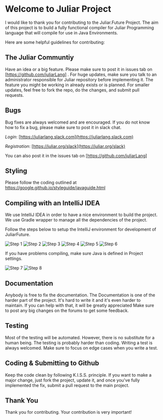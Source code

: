 # Welcome to Juliar Project

I would like to thank you for contributing to the Juliar.Future Project.
The aim of this project is to build a fully functional compiler 
for Juliar Programming language that will compile for use in Java Environments.

Here are some helpful guidelines for contributing:

## The Juliar Communtiy
Have an idea or a big feature. Please make sure to post it in issues tab on [https://github.com/juliarLang] . 
For huge updates, make sure you talk to an administrator responsible for Juliar repository
before implementing it. The feature you might be working in already exists or is planned.
 For smaller updates, feel free to fork the repo, do the changes, and submit pull requests.

## Bugs
Bug fixes are always welcomed and are encouraged. If you do not know how to fix a bug,
please make sure to post it in slack chat. 

_Login_: [https://juliarlang.slack.com](https://juliarlang.slack.com)

_Registration_: [https://juliar.org/slack](https://juliar.org/slack) 

You can also post it in the issues tab on [https://github.com/juliarLang]

## Styling
Please follow the coding outlined at
https://google.github.io/styleguide/javaguide.html

## Compiling with an IntelliJ IDEA
We use IntelliJ IDEA in order to have a nice environment to build the project.
We use Gradle wrapper to manage all the dependencies of the project.

Follow the steps below to setup the IntelliJ environment for development of JuliarFuture.

![Step 1](https://juliar.org/docimage/Contributing1)
![Step 2](https://juliar.org/docimage/Contributing2)
![Step 3](https://juliar.org/docimage/Contributing3)
![Step 4](https://juliar.org/docimage/Contributing4)
![Step 5](https://juliar.org/docimage/Contributing5)
![Step 6](https://juliar.org/docimage/Contributing6)

If you have problems compiling, make sure Java is defined in Project settings.

![Step 7](https://juliar.org/docimage/Contributing7)
![Step 8](https://juliar.org/docimage/Contributing8)

## Documentation
Anybody is free to fix the documentation. The Documentation is one of
the harder part of the project. It's hard to write it and it's even 
harder to maintain. If you can help with that, it will be greatly appreciated
Make sure to post any big changes on the forums to get some feedback.

## Testing
Most of the testing will be automated. However, there is no substitute
for a human being. The testing is probably harder than coding.
Writing a test is always welcomed. Make sure to focus on edge cases
when you write a test.


## Coding & Submitting to Github
Keep the code clean by following K.I.S.S. principle. 
If you want to make a major change, just fork the project, update it,
and once you've fully implemented the fix, submit a pull request to
the main project.


## Thank You
Thank you for contributing. Your contribution is very important!
